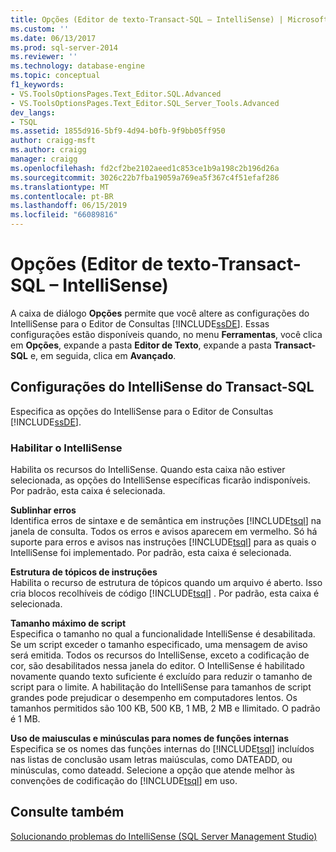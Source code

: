 ```yaml
---
title: Opções (Editor de texto-Transact-SQL – IntelliSense) | Microsoft Docs
ms.custom: ''
ms.date: 06/13/2017
ms.prod: sql-server-2014
ms.reviewer: ''
ms.technology: database-engine
ms.topic: conceptual
f1_keywords:
- VS.ToolsOptionsPages.Text_Editor.SQL.Advanced
- VS.ToolsOptionsPages.Text_Editor.SQL_Server_Tools.Advanced
dev_langs:
- TSQL
ms.assetid: 1855d916-5bf9-4d94-b0fb-9f9bb05ff950
author: craigg-msft
ms.author: craigg
manager: craigg
ms.openlocfilehash: fd2cf2be2102aeed1c853ce1b9a198c2b196d26a
ms.sourcegitcommit: 3026c22b7fba19059a769ea5f367c4f51efaf286
ms.translationtype: MT
ms.contentlocale: pt-BR
ms.lasthandoff: 06/15/2019
ms.locfileid: "66089816"
---
```

# <a name="options-text-editor-transact-sql-intellisense"></a>Opções (Editor de texto-Transact-SQL – IntelliSense)
  A caixa de diálogo **Opções** permite que você altere as configurações do IntelliSense para o Editor de Consultas [!INCLUDE[ssDE](../includes/ssde-md.md)]. Essas configurações estão disponíveis quando, no menu **Ferramentas**, você clica em **Opções**, expande a pasta **Editor de Texto**, expande a pasta **Transact-SQL** e, em seguida, clica em **Avançado**.  
  
## <a name="transact-sql-intellisense-settings"></a>Configurações do IntelliSense do Transact-SQL  
 Especifica as opções do IntelliSense para o Editor de Consultas [!INCLUDE[ssDE](../includes/ssde-md.md)].  
  
### <a name="enable-intellisense"></a>Habilitar o IntelliSense  
 Habilita os recursos do IntelliSense. Quando esta caixa não estiver selecionada, as opções do IntelliSense específicas ficarão indisponíveis. Por padrão, esta caixa é selecionada.  
  
 **Sublinhar erros**  
 Identifica erros de sintaxe e de semântica em instruções [!INCLUDE[tsql](../includes/tsql-md.md)] na janela de consulta. Todos os erros e avisos aparecem em vermelho. Só há suporte para erros e avisos nas instruções [!INCLUDE[tsql](../includes/tsql-md.md)] para as quais o IntelliSense foi implementado. Por padrão, esta caixa é selecionada.  
  
 **Estrutura de tópicos de instruções**  
 Habilita o recurso de estrutura de tópicos quando um arquivo é aberto. Isso cria blocos recolhíveis de código [!INCLUDE[tsql](../includes/tsql-md.md)] . Por padrão, esta caixa é selecionada.  
  
 **Tamanho máximo de script**  
 Especifica o tamanho no qual a funcionalidade IntelliSense é desabilitada. Se um script exceder o tamanho especificado, uma mensagem de aviso será emitida. Todos os recursos do IntelliSense, exceto a codificação de cor, são desabilitados nessa janela do editor. O IntelliSense é habilitado novamente quando texto suficiente é excluído para reduzir o tamanho de script para o limite. A habilitação do IntelliSense para tamanhos de script grandes pode prejudicar o desempenho em computadores lentos. Os tamanhos permitidos são 100 KB, 500 KB, 1 MB, 2 MB e Ilimitado. O padrão é 1 MB.  
  
 **Uso de maiusculas e minúsculas para nomes de funções internas**  
 Especifica se os nomes das funções internas do [!INCLUDE[tsql](../includes/tsql-md.md)] incluídos nas listas de conclusão usam letras maiúsculas, como DATEADD, ou minúsculas, como dateadd. Selecione a opção que atende melhor às convenções de codificação do [!INCLUDE[tsql](../includes/tsql-md.md)] em uso.  
  
## <a name="see-also"></a>Consulte também  
 [Solucionando problemas do IntelliSense &#40;SQL Server Management Studio&#41;](../relational-databases/scripting/troubleshooting-intellisense.md)  
  
  
